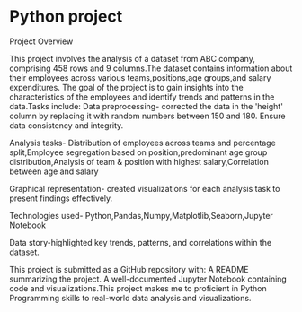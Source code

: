 # Python project
Project Overview

This project involves the analysis of a dataset from ABC company, comprising 458 rows and 9 columns.The dataset contains information about their employees across various teams,positions,age groups,and salary expenditures. The goal of the project is to gain insights into the characteristics of the employees and identify trends and patterns in the data.Tasks include: Data preprocessing- corrected the data in the 'height' column by replacing it with random numbers between 150 and 180. Ensure data consistency and integrity.

Analysis tasks- Distribution of employees across teams and percentage split,Employee segregation based on position,predominant age group distribution,Analysis of team & position with highest salary,Correlation between age and salary

Graphical representation- created visualizations for each analysis task to present findings effectively.

Technologies used- Python,Pandas,Numpy,Matplotlib,Seaborn,Jupyter Notebook

Data story-highlighted key trends, patterns, and correlations within the dataset.

This project is submitted as a GitHub repository with: A README summarizing the project. A well-documented Jupyter Notebook containing code and visualizations.This project makes me to proficient in Python Programming skills to real-world data analysis and visualizations.
